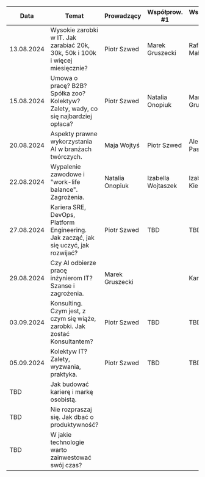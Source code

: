 
| Data       | Temat                                                                               | Prowadzący      | Współprow. #1       | Współprow. #2       |
|------------|-------------------------------------------------------------------------------------|-----------------|---------------------|---------------------|
| 13.08.2024 | Wysokie zarobki w IT. Jak zarabiać 20k, 30k, 50k i 100k i więcej miesięcznie?       | Piotr Szwed     | Marek Gruszecki     | Rafał Małanij       |
| 15.08.2024 | Umowa o pracę? B2B? Spółka zoo? Kolektyw? Zalety, wady, co się najbardziej opłaca?  | Piotr Szwed     | Natalia Onopiuk     | Marek Gruszecki     |
| 20.08.2024 | Aspekty prawne wykorzystania AI w branżach twórczych.                               | Maja Wojtyś     | Piotr Szwed         | Aleksandra Pasińska |
| 22.08.2024 | Wypalenie zawodowe i "work-life balance". Zagrożenia.                               | Natalia Onopiuk | Izabella Wojtaszek  | Izabela Kielczyk    |
| 27.08.2024 | Kariera SRE, DevOps, Platform Engineering. Jak zacząć, jak się uczyć, jak rozwijać? | Piotr Szwed     | TBD                 | TBD                 |
| 29.08.2024 | Czy AI odbierze pracę inżynierom IT? Szanse i zagrożenia.                           | Marek Gruszecki |                     | Kamil Sijko         |
| 03.09.2024 | Konsulting. Czym jest, z czym się wiąże, zarobki. Jak zostać Konsultantem?          | Piotr Szwed     | TBD                 | TBD                 |
| 05.09.2024 | Kolektyw IT? Zalety, wyzwania, praktyka.                                            | Piotr Szwed     | TBD                 | TBD                 |
| TBD        | Jak budować karierę i markę osobistą.                                               |                 |                     |                     |
| TBD        | Nie rozpraszaj się. Jak dbać o produktywność?                                       |                 |                     |                     |
| TBD        | W jakie technologie warto zainwestować swój czas?                                   |                 |                     |                     |

